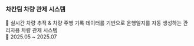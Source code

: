 ### 차칸팀 차량 관제 시스템
🚗 실시간 차량 추적 & 차량 주행 기록 데이터를 기반으로 운행일지를 자동 생성하는 관리자용 차량 관제 시스템
<br />
📆 2025.05 ~ 2025.07
